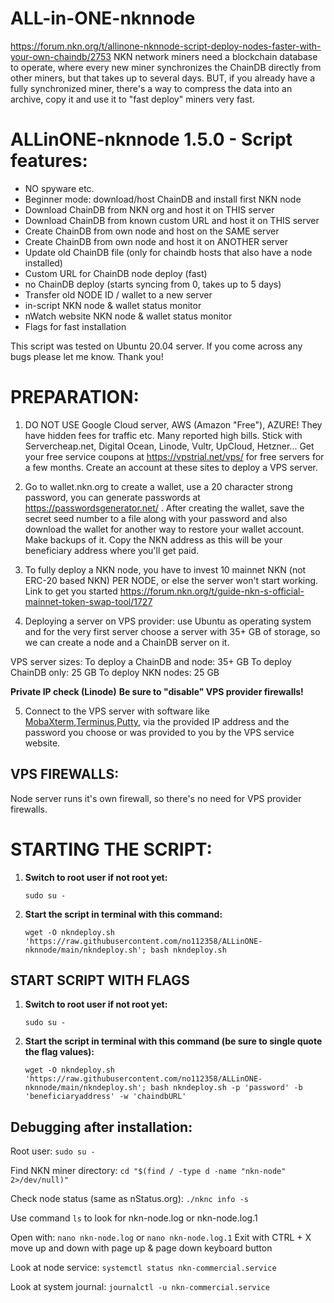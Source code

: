 # ALL-in-ONE-nknnode
https://forum.nkn.org/t/allinone-nknnode-script-deploy-nodes-faster-with-your-own-chaindb/2753
NKN network miners need a blockchain database to operate, where every new miner synchronizes the ChainDB directly from other miners, but that takes up to several days. BUT, if you already have a fully synchronized miner, there's a way to compress the data into an archive, copy it and use it to "fast deploy" miners very fast.

# ALLinONE-nknnode 1.5.0 - Script features:
- NO spyware etc.
- Beginner mode: download/host ChainDB and install first NKN node
- Download ChainDB from NKN org and host it on THIS server
- Download ChainDB from known custom URL and host it on THIS server
- Create ChainDB from own node and host on the SAME server
- Create ChainDB from own node and host it on ANOTHER server
- Update old ChainDB file (only for chaindb hosts that also have a node installed)
- Custom URL for ChainDB node deploy (fast)
- no ChainDB deploy (starts syncing from 0, takes up to 5 days)
- Transfer old NODE ID / wallet to a new server
- in-script NKN node & wallet status monitor
- nWatch website NKN node & wallet status monitor
- Flags for fast installation

This script was tested on Ubuntu 20.04 server.
If you come across any bugs please let me know. Thank you!

# PREPARATION:
1. DO NOT USE Google Cloud server, AWS (Amazon "Free"), AZURE! They have hidden fees for traffic etc. Many reported high bills. Stick with Servercheap.net, Digital Ocean, Linode, Vultr, UpCloud, Hetzner... Get your free service coupons at https://vpstrial.net/vps/ for free servers for a few months. Create an account at these sites to deploy a VPS server.
 
2. Go to wallet.nkn.org to create a wallet, use a 20 character strong password, you can generate passwords at https://passwordsgenerator.net/ . After creating the wallet, save the secret seed number to a file along with your password and also download the wallet for another way to restore your wallet account. Make backups of it. Copy the NKN address as this will be your beneficiary address where you'll get paid.

3. To fully deploy a NKN node, you have to invest 10 mainnet NKN (not ERC-20 based NKN) PER NODE, or else the server won't start working. Link to get you started https://forum.nkn.org/t/guide-nkn-s-official-mainnet-token-swap-tool/1727

4. Deploying a server on VPS provider: use Ubuntu as operating system and for the very first server choose a server with 35+ GB of storage, so we can create a node and a ChainDB server on it.

VPS server sizes:
To deploy a ChainDB and node: 35+ GB
To deploy ChainDB only: 25 GB
To deploy NKN nodes: 25 GB

**Private IP check (Linode)**
**Be sure to "disable" VPS provider firewalls!**

5. Connect to the VPS server with software like [MobaXterm](https://mobaxterm.mobatek.net/download-home-edition.html),[Terminus](https://github.com/Eugeny/terminus/releases/tag/v1.0.137),[Putty](https://www.chiark.greenend.org.uk/~sgtatham/putty/latest.html), via the provided IP address and the password you choose or was provided to you by the VPS service website.

## VPS FIREWALLS:

Node server runs it's own firewall, so there's no need for VPS provider firewalls.

# STARTING THE SCRIPT:
1. **Switch to root user if not root yet:**

   `sudo su -`

2. **Start the script in terminal with this command:**

   `wget -O nkndeploy.sh 'https://raw.githubusercontent.com/no112358/ALLinONE-nknnode/main/nkndeploy.sh'; bash nkndeploy.sh `

## START SCRIPT WITH FLAGS
1. **Switch to root user if not root yet:**

   `sudo su -`

2. **Start the script in terminal with this command (be sure to single quote the flag values):**

   `wget -O nkndeploy.sh 'https://raw.githubusercontent.com/no112358/ALLinONE-nknnode/main/nkndeploy.sh'; bash nkndeploy.sh -p 'password' -b 'beneficiaryaddress' -w 'chaindbURL'`

## Debugging after installation:

Root user:   `sudo su -`

Find NKN miner directory: `cd "$(find / -type d -name "nkn-node" 2>/dev/null)"`

Check node status (same as nStatus.org): `./nknc info -s`

Use command `ls` to look for nkn-node.log or nkn-node.log.1

Open with: `nano nkn-node.log` or `nano nkn-node.log.1`
Exit with CTRL + X move up and down with page up & page down keyboard button

Look at node service: `systemctl status nkn-commercial.service`

Look at system journal: `journalctl -u nkn-commercial.service`